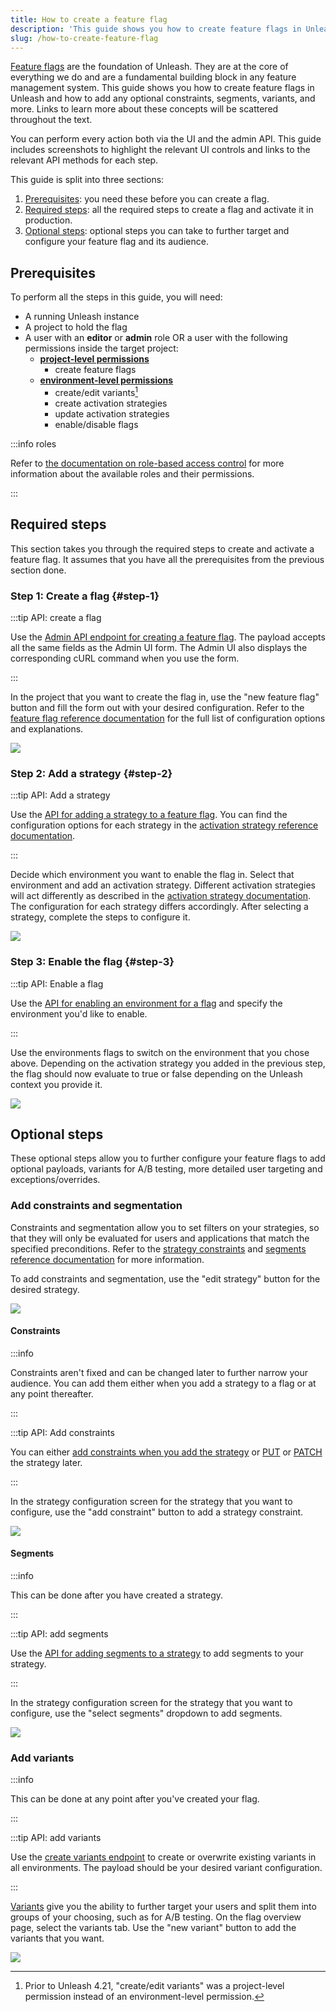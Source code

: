 ```yaml
---
title: How to create a feature flag
description: 'This guide shows you how to create feature flags in Unleash and how to add constraints, segments, variants, and more.'
slug: /how-to-create-feature-flag
---
```


[Feature flags](../reference/feature-toggles) are the foundation of Unleash. They are at the core of everything we do and are a fundamental building block in any feature management system. This guide shows you how to create feature flags in Unleash and how to add any optional constraints, segments, variants, and more. Links to learn more about these concepts will be scattered throughout the text.

You can perform every action both via the UI and the admin API. This guide includes screenshots to highlight the relevant UI controls and links to the relevant API methods for each step.

This guide is split into three sections:

1. [Prerequisites](#prerequisites): you need these before you can create a flag.
2. [Required steps](#required-steps): all the required steps to create a flag and activate it in production.
3. [Optional steps](#optional-steps): optional steps you can take to further target and configure your feature flag and its audience.

## Prerequisites

To perform all the steps in this guide, you will need:

- A running Unleash instance
- A project to hold the flag
- A user with an **editor** or **admin** role OR a user with the following permissions inside the target project:
  - **[project-level permissions](../reference/rbac#project-permissions)**
    - create feature flags
  - **[environment-level permissions](../reference/rbac#environment-permissions)**
    - create/edit variants[^1]
    - create activation strategies
    - update activation strategies
    - enable/disable flags

:::info roles

Refer to [the documentation on role-based access control](../reference/rbac) for more information about the available roles and their permissions.

:::

## Required steps

This section takes you through the required steps to create and activate a feature flag. It assumes that you have all the prerequisites from the previous section done.

### Step 1: Create a flag {#step-1}

:::tip API: create a flag

Use the [Admin API endpoint for creating a feature flag](/reference/api/legacy/unleash/admin/features-v2#create-toggle). The payload accepts all the same fields as the Admin UI form. The Admin UI also displays the corresponding cURL command when you use the form.

:::

In the project that you want to create the flag in, use the "new feature flag" button and fill the form out with your desired configuration. Refer to the [feature flag reference documentation](../reference/feature-toggles) for the full list of configuration options and explanations.

![](/img/create-toggle-new-toggle.png)

### Step 2: Add a strategy {#step-2}

:::tip API: Add a strategy

Use the [API for adding a strategy to a feature flag](/reference/api/legacy/unleash/admin/features-v2#add-strategy). You can find the configuration options for each strategy in the [activation strategy reference documentation](../reference/activation-strategies).

:::

Decide which environment you want to enable the flag in. Select that environment and add an activation strategy. Different activation strategies will act differently as described in the [activation strategy documentation](../reference/activation-strategies). The configuration for each strategy differs accordingly. After selecting a strategy, complete the steps to configure it.

![](/img/create-toggle-add-strategy.png)

### Step 3: Enable the flag {#step-3}

:::tip API: Enable a flag

Use the [API for enabling an environment for a flag](/reference/api/legacy/unleash/admin/features-v2#enable-env) and specify the environment you'd like to enable.

:::

Use the environments flags to switch on the environment that you chose above. Depending on the activation strategy you added in the previous step, the flag should now evaluate to true or false depending on the Unleash context you provide it.

![](/img/create-toggle-enable-env.png)

## Optional steps

These optional steps allow you to further configure your feature flags to add optional payloads, variants for A/B testing, more detailed user targeting and exceptions/overrides.

### Add constraints and segmentation

Constraints and segmentation allow you to set filters on your strategies, so that they will only be evaluated for users and applications that match the specified preconditions. Refer to the [strategy constraints](../reference/activation-strategies#constraints) and [segments reference documentation](../reference/segments) for more information.

To add constraints and segmentation, use the "edit strategy" button for the desired strategy.

![](/img/create-toggle-edit-strategy.png)

#### Constraints

:::info

Constraints aren't fixed and can be changed later to further narrow your audience. You can add them either when you add a strategy to a flag or at any point thereafter.

:::

:::tip API: Add constraints

You can either [add constraints when you add the strategy](/reference/api/unleash/add-feature-strategy) or [PUT](/reference/api/unleash/update-feature-strategy) or [PATCH](/reference/api/unleash/patch-feature-strategy) the strategy later.

:::

In the strategy configuration screen for the strategy that you want to configure, use the "add constraint" button to add a strategy constraint.

![](/img/create-toggle-add-constraint.png)

#### Segments

:::info

This can be done after you have created a strategy.

:::

:::tip API: add segments

Use the [API for adding segments to a strategy](/reference/api/unleash/update-feature-strategy-segments) to add segments to your strategy.

:::

In the strategy configuration screen for the strategy that you want to configure, use the "select segments" dropdown to add segments.

![](/img/create-toggle-add-segment.png)

### Add variants

:::info

This can be done at any point after you've created your flag.

:::

:::tip API: add variants

Use the [create variants endpoint](/reference/api/unleash/overwrite-feature-variants) to create or overwrite existing variants in all environments. The payload should be your desired variant configuration.

:::

[Variants](../reference/feature-toggle-variants) give you the ability to further target your users and split them into groups of your choosing, such as for A/B testing. On the flag overview page, select the variants tab. Use the "new variant" button to add the variants that you want.

![](/img/create-toggle-add-variants.png)

[^1]: Prior to Unleash 4.21, "create/edit variants" was a project-level permission instead of an environment-level permission.
